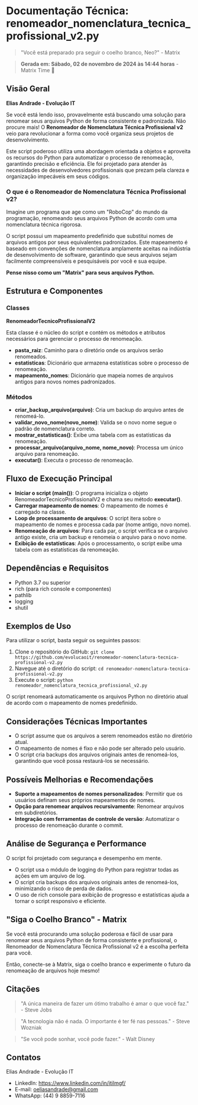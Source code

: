 # Documentação Técnica: renomeador_nomenclatura_tecnica_profissional_v2.py

> "Você está preparado pra seguir o coelho branco, Neo?" - Matrix

> **Gerada em: Sábado, 02 de novembro de 2024 às 14:44 horas** - Matrix Time 🤖

## Visão Geral

**Elias Andrade - Evolução IT**

Se você está lendo isso, provavelmente está buscando uma solução para renomear seus arquivos Python de forma consistente e padronizada. Não procure mais! O **Renomeador de Nomenclatura Técnica Profissional v2** veio para revolucionar a forma como você organiza seus projetos de desenvolvimento.

Este script poderoso utiliza uma abordagem orientada a objetos e aproveita os recursos do Python para automatizar o processo de renomeação, garantindo precisão e eficiência. Ele foi projetado para atender às necessidades de desenvolvedores profissionais que prezam pela clareza e organização impecáveis em seus códigos.

### O que é o Renomeador de Nomenclatura Técnica Profissional v2?

Imagine um programa que age como um "RoboCop" do mundo da programação, renomeando seus arquivos Python de acordo com uma nomenclatura técnica rigorosa.

O script possui um mapeamento predefinido que substitui nomes de arquivos antigos por seus equivalentes padronizados. Este mapeamento é baseado em convenções de nomenclatura amplamente aceitas na indústria de desenvolvimento de software, garantindo que seus arquivos sejam facilmente compreensíveis e pesquisáveis por você e sua equipe.

**Pense nisso como um "Matrix" para seus arquivos Python.**

## Estrutura e Componentes

### Classes

**RenomeadorTecnicoProfissionalV2**

Esta classe é o núcleo do script e contém os métodos e atributos necessários para gerenciar o processo de renomeação.

- **pasta_raiz**: Caminho para o diretório onde os arquivos serão renomeados.
- **estatisticas**: Dicionário que armazena estatísticas sobre o processo de renomeação.
- **mapeamento_nomes**: Dicionário que mapeia nomes de arquivos antigos para novos nomes padronizados.

### Métodos

- **criar_backup_arquivo(arquivo)**: Cria um backup do arquivo antes de renomeá-lo.
- **validar_novo_nome(novo_nome)**: Valida se o novo nome segue o padrão de nomenclatura correto.
- **mostrar_estatisticas()**: Exibe uma tabela com as estatísticas da renomeação.
- **processar_arquivo(arquivo_nome, nome_novo)**: Processa um único arquivo para renomeação.
- **executar()**: Executa o processo de renomeação.

## Fluxo de Execução Principal

- **Iniciar o script (main())**: O programa inicializa o objeto RenomeadorTecnicoProfissionalV2 e chama seu método **executar()**.
- **Carregar mapeamento de nomes**: O mapeamento de nomes é carregado na classe.
- **Loop de processamento de arquivos**: O script itera sobre o mapeamento de nomes e processa cada par (nome antigo, novo nome).
- **Renomeação de arquivos**: Para cada par, o script verifica se o arquivo antigo existe, cria um backup e renomeia o arquivo para o novo nome.
- **Exibição de estatísticas**: Após o processamento, o script exibe uma tabela com as estatísticas da renomeação.

## Dependências e Requisitos

- Python 3.7 ou superior
- rich (para rich console e componentes)
- pathlib
- logging
- shutil

## Exemplos de Uso

Para utilizar o script, basta seguir os seguintes passos:

1. Clone o repositório do GitHub: `git clone https://github.com/evolucaoit/renomeador-nomenclatura-tecnica-profissional-v2.py`
2. Navegue até o diretório do script: `cd renomeador-nomenclatura-tecnica-profissional-v2.py`
3. Execute o script: `python renomeador_nomenclatura_tecnica_profissional_v2.py`

O script renomeará automaticamente os arquivos Python no diretório atual de acordo com o mapeamento de nomes predefinido.

## Considerações Técnicas Importantes

- O script assume que os arquivos a serem renomeados estão no diretório atual.
- O mapeamento de nomes é fixo e não pode ser alterado pelo usuário.
- O script cria backups dos arquivos originais antes de renomeá-los, garantindo que você possa restaurá-los se necessário.

## Possíveis Melhorias e Recomendações

- **Suporte a mapeamentos de nomes personalizados**: Permitir que os usuários definam seus próprios mapeamentos de nomes.
- **Opção para renomear arquivos recursivamente**: Renomear arquivos em subdiretórios.
- **Integração com ferramentas de controle de versão**: Automatizar o processo de renomeação durante o commit.

## Análise de Segurança e Performance

O script foi projetado com segurança e desempenho em mente.

- O script usa o módulo de logging do Python para registrar todas as ações em um arquivo de log.
- O script cria backups dos arquivos originais antes de renomeá-los, minimizando o risco de perda de dados.
- O uso de rich console para exibição de progresso e estatísticas ajuda a tornar o script responsivo e eficiente.

## "Siga o Coelho Branco" - Matrix

Se você está procurando uma solução poderosa e fácil de usar para renomear seus arquivos Python de forma consistente e profissional, o Renomeador de Nomenclatura Técnica Profissional v2 é a escolha perfeita para você.

Então, conecte-se à Matrix, siga o coelho branco e experimente o futuro da renomeação de arquivos hoje mesmo!


## Citações

> "A única maneira de fazer um ótimo trabalho é amar o que você faz." - Steve Jobs

> "A tecnologia não é nada. O importante é ter fé nas pessoas." - Steve Wozniak

> "Se você pode sonhar, você pode fazer." - Walt Disney


## Contatos

Elias Andrade - Evolução IT

- LinkedIn: https://www.linkedin.com/in/itilmgf/
- E-mail: oeliasandrade@gmail.com
- WhatsApp: (44) 9 8859-7116